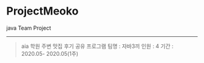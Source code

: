 # ProjectMeoko
java Team Project
<hr />

> aia 학원 주변 맛집 후기 공유 프로그램
> 팀명 : 자바3끼
> 인원 : 4
> 기간 : 2020.05- 2020.05(1주)

<br>


  
